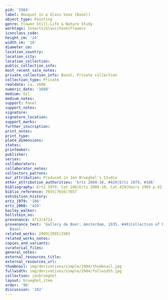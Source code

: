 ```yaml
---
pid: '2984'
label: Bouquet in a Glass Vase (Basel)
object_type: Painting
genre: Flower Still-Life & Nature Study
worktags: Insects|Glass|Vase|Flowers
iconclass_code:
height_cm: '24'
width_cm: '16'
diameter_cm:
location_country:
location_city:
location_collection:
public_collection_info:
most_recent_sale_notes:
private_collection_info: Basel, Private collection
collection_type: Private
realdate: ca. 1608
numeric_date: '1608'
medium: Oil
medium_notes:
support: Panel
support_notes:
signature:
signature_location:
support_marks:
further_inscription:
print_notes:
print_type:
plate_dimensions:
states:
printmaker:
publisher:
series:
collaborators:
collaborator_notes:
collectors_patrons:
our_attribution: Produced in Jan Brueghel's Studio
other_attribution_authorities: 'Ertz 2008-10, #429|Ertz 1979, #186'
bibliography: Ertz 1979, Cat.186|Ertz 2008-10, Cat.429|Hairs 1965 p.42, 60-61, 359
biblio_reference: 7655|7656|7657
exhibition_history:
ertz_1979: '186'
ertz_2008: '429'
bailey_walker:
hollstein_no:
provenance: 4713|4714
provenance_text: 'Gallery de Boer, Amsterdam, 1935, #40|Collection of Dr. T. Christ,
  Basel.'
related_works: 2989|2985|2983
related_works_notes:
copies_and_variants:
curatorial_files:
general_notes:
external_resources_title:
external_resources_url:
thumbnail: img/derivatives/simple/2984/thumbnail.jpg
fullwidth: img/derivatives/simple/2984/fullwidth.jpg
collection: janbrueghel
layout: brueghel_item
order: '96'
discussion: '102'
---
```

